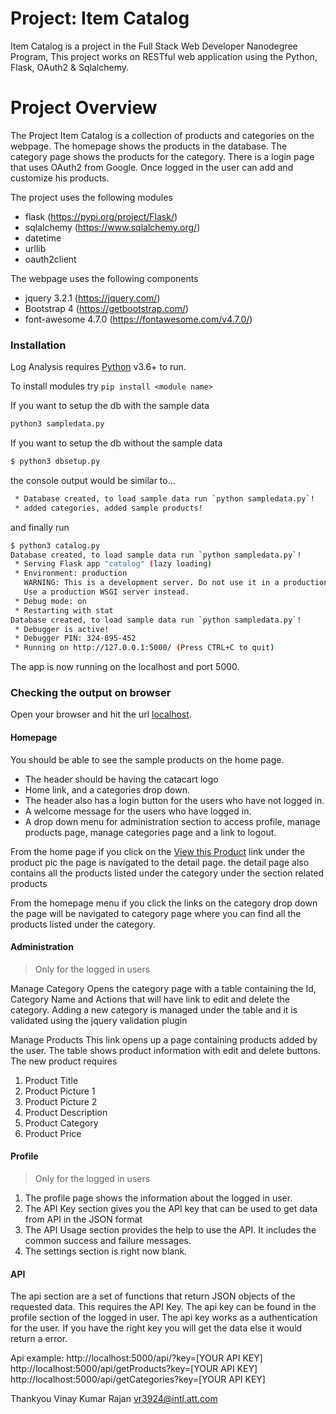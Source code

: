 
# Project: Item Catalog

 Item Catalog is a project in the Full Stack Web Developer Nanodegree Program, This project works on RESTful web application using the Python, Flask, OAuth2 & Sqlalchemy. 
 
# Project Overview
 The Project Item Catalog is a collection of products and categories on the webpage. The homepage shows the products in the database. The category page shows the products for the category.
 There is a login page that uses OAuth2 from Google. Once logged in the user can add and customize his products.

The project uses the following modules

  - flask (https://pypi.org/project/Flask/)
  - sqlalchemy (https://www.sqlalchemy.org/)
  - datetime
  - urllib
  - oauth2client

The webpage uses the following components
- jquery 3.2.1 (https://jquery.com/)
- Bootstrap 4 (https://getbootstrap.com/)
- font-awesome 4.7.0 (https://fontawesome.com/v4.7.0/)


### Installation

Log Analysis requires [Python](https://www.python.org/) v3.6+ to run.

To install modules try ```pip install <module name>```


If you want to setup the db with the sample data 

```sh
python3 sampledata.py
```

If you want to setup the db without the sample data 

```sh
$ python3 dbsetup.py
```

the console output would be similar to...

```sh
 * Database created, to load sample data run `python sampledata.py`!
 * added categories, added sample products!
```
and finally run 
```sh
$ python3 catalog.py
Database created, to load sample data run `python sampledata.py`!
 * Serving Flask app "catalog" (lazy loading)
 * Environment: production
   WARNING: This is a development server. Do not use it in a production deployment.
   Use a production WSGI server instead.
 * Debug mode: on
 * Restarting with stat
Database created, to load sample data run `python sampledata.py`!
 * Debugger is active!
 * Debugger PIN: 324-895-452
 * Running on http://127.0.0.1:5000/ (Press CTRL+C to quit)
```
The app is now running on the localhost and port 5000.

### Checking the output on browser

Open your  browser and hit the url [localhost](http://localhost:5000).

#### Homepage

You should be able to see the sample products on the home page. 
- The header should be having the catacart logo
- Home link, and a categories drop down.
- The header also has a login button for the users who have not logged in.
-  A welcome message   for the users who have logged in.
- A drop down menu for administration section to access profile, manage products page, manage categories page and a link to logout.

From the home page if you click on the [View this Product](http://localhost:5000/product-detail/Women%27s%20Plain%20Tshirt-4.html) link under the product pic the page is navigated to the detail page.
the detail page also contains all the products listed under the category under the section related products

From the homepage menu if you click the links on the category drop down the page will be navigated to  category page where you can find all the products listed under the category.

#### Administration 

> Only for the logged in users
 
Manage Category 
Opens the category page with a table containing the Id, Category Name and Actions that will have link to edit and delete the category.
Adding a new category is managed under the table and it is validated using the jquery validation plugin

Manage Products
This link opens up a page containing products added by the user. The table shows product information with edit and delete buttons. 
The new product requires
1. Product Title
2. Product Picture 1
3. Product Picture 2
4. Product Description
5. Product Category
6. Product Price


 
#### Profile
> Only for the logged in users

1.  The profile page shows the information about the logged in user.
2. The API Key section gives you the API key that can be used to get data from  API in the JSON format
3. The  API Usage section provides the help to use the API. It includes the common success and failure messages.
4. The settings section is right now blank.

#### API
The api section are a set of functions that return JSON objects of the requested data. This requires the API Key. The api key can be found in the profile section of the logged in user. The api key works as a authentication for the user. If you have the right key you will get the data else it would return a error.

Api example:
    http://localhost:5000/api/?key=[YOUR API KEY]
    http://localhost:5000/api/getProducts?key=[YOUR API KEY]
    http://localhost:5000/api/getCategories?key=[YOUR API KEY]
    
Thankyou
Vinay Kumar Rajan
vr3924@intl.att.com

